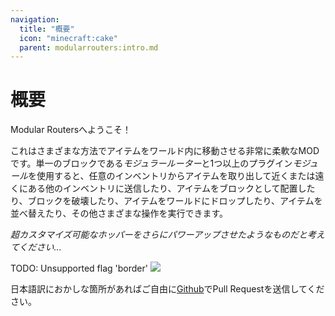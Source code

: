 ```yaml
---
navigation:
  title: "概要"
  icon: "minecraft:cake"
  parent: modularrouters:intro.md
---
```


# 概要

Modular Routersへようこそ！

これはさまざまな方法でアイテムをワールド内に移動させる非常に柔軟なMODです。単一のブロックである*モジュラールーター*と1つ以上のプラグイン*モジュール*を使用すると、任意のインベントリからアイテムを取り出して近くまたは遠くにある他のインベントリに送信したり、アイテムをブロックとして配置したり、ブロックを破壊したり、アイテムをワールドにドロップしたり、アイテムを並べ替えたり、その他さまざまな操作を実行できます。

*超カスタマイズ可能なホッパーをさらにパワーアップさせたようなものだと考えてください...*

TODO: Unsupported flag 'border'
![](modular_router.png)

日本語訳におかしな箇所があればご自由に[Github](https://github.com/desht/ModularRouters)でPull Requestを送信してください。

